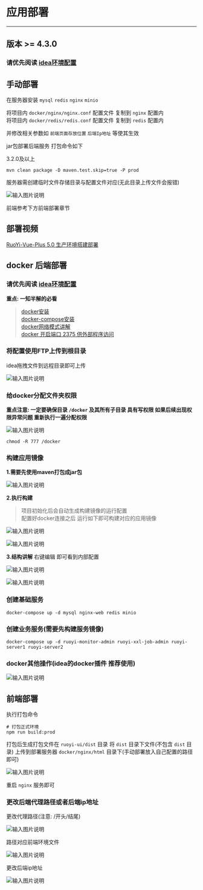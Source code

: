 # 应用部署
- - -
## 版本 >= 4.3.0

### 请优先阅读 [idea环境配置](/ruoyi-vue-plus/quickstart/idea_environment.md)

## 手动部署

在服务器安装 `mysql` `redis` `nginx` `minio`

将项目内 `docker/nginx/nginx.conf` 配置文件 复制到 `nginx` 配置内<br>
将项目内 `docker/redis/redis.conf` 配置文件 复制到 `redis` 配置内

并修改相关参数如 `前端页面存放位置` `后端Ip地址` 等使其生效

jar包部署后端服务 打包命令如下

3.2.0及以上
```mvn
mvn clean package -D maven.test.skip=true -P prod
```
服务器需创建临时文件存储目录与配置文件对应(无此目录上传文件会报错)

![输入图片说明](https://foruda.gitee.com/images/1659951373949149804/屏幕截图.png "屏幕截图.png")

前端参考下方前端部署章节

## 部署视频

[RuoYi-Vue-Plus 5.0 生产环境搭建部署](https://www.bilibili.com/video/BV1mL411e7ha/)

## docker 后端部署

### 请优先阅读 [idea环境配置](/ruoyi-vue-plus/quickstart/idea_environment.md)

**重点: 一知半解的必看**
> [docker安装](https://lionli.blog.csdn.net/article/details/83153029)<br>
> [docker-compose安装](https://lionli.blog.csdn.net/article/details/111220320)<br>
> [docker网络模式讲解](https://lionli.blog.csdn.net/article/details/109603785)<br>
> [docker 开启端口 2375 供外部程序访问](https://lionli.blog.csdn.net/article/details/92627962)

### 将配置使用FTP上传到根目录
idea拖拽文件到远程目录即可上传

![输入图片说明](https://foruda.gitee.com/images/1662109450908169859/eaac9299_1766278.png "屏幕截图")

### 给docker分配文件夹权限
**重点注意: 一定要确保目录 `/docker` 及其所有子目录 具有写权限 如果后续出现权限异常问题 重新执行一遍分配权限**

![输入图片说明](https://foruda.gitee.com/images/1662109847279259882/3a2202c1_1766278.png "屏幕截图")
```shell
chmod -R 777 /docker
```
### 构建应用镜像

**1.需要先使用maven打包成jar包**

![输入图片说明](https://foruda.gitee.com/images/1662110477410977621/c6931c42_1766278.png "屏幕截图")

**2.执行构建**
> 项目初始化后会自动生成构建镜像的运行配置<br>
> 配置好docker连接之后 运行如下即可构建对应的应用镜像

![输入图片说明](https://foruda.gitee.com/images/1662110192257483752/0f754b47_1766278.png "屏幕截图")

![输入图片说明](https://foruda.gitee.com/images/1662120004773449909/9fdef59c_1766278.png "屏幕截图")

**3.结构讲解**
右键编辑 即可看到内部配置

![输入图片说明](https://foruda.gitee.com/images/1662458355500139498/eaa26036_1766278.png "屏幕截图")

![输入图片说明](https://foruda.gitee.com/images/1662458446794722159/32c086a7_1766278.png "屏幕截图")


### 创建基础服务

```shell
docker-compose up -d mysql nginx-web redis minio
```

### 创建业务服务(需要先构建服务镜像)
```shell
docker-compose up -d ruoyi-monitor-admin ruoyi-xxl-job-admin ruoyi-server1 ruoyi-server2
```

### docker其他操作(idea的docker插件 推荐使用)
![输入图片说明](https://foruda.gitee.com/images/1662458271941863770/cd180a04_1766278.png "屏幕截图")

## 前端部署

执行打包命令
```shell
# 打包正式环境
npm run build:prod
```
打包后生成打包文件在 `ruoyi-ui/dist` 目录
将 `dist` 目录下文件(不包含 `dist` 目录) 上传到部署服务器 `docker/nginx/html` 目录下(手动部署放入自己配置的路径即可)

![输入图片说明](https://foruda.gitee.com/images/1662110914769648699/07f344c4_1766278.png "屏幕截图")

重启 `nginx` 服务即可


### 更改后端代理路径或者后端ip地址
更改代理路径(注意: /开头/结尾)

![输入图片说明](https://foruda.gitee.com/images/1660185698211067202/屏幕截图.png "屏幕截图.png")

路径对应前端环境文件

![输入图片说明](https://foruda.gitee.com/images/1660185799901071800/屏幕截图.png "屏幕截图.png")

更改后端ip地址

![输入图片说明](https://foruda.gitee.com/images/1660185711265558730/屏幕截图.png "屏幕截图.png")
